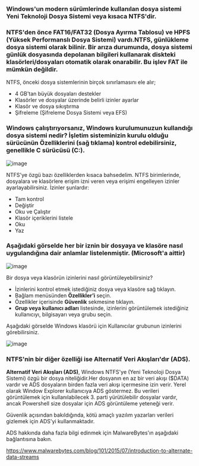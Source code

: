 ### Windows'un modern sürümlerinde kullanılan dosya sistemi Yeni Teknoloji Dosya Sistemi veya kısaca NTFS'dir.
### NTFS'den önce FAT16/FAT32 (Dosya Ayırma Tablosu) ve HPFS (Yüksek Performanslı Dosya Sistemi) vardı.NTFS, günlükleme dosya sistemi olarak bilinir. Bir arıza durumunda, dosya sistemi günlük dosyasında depolanan bilgileri kullanarak diskteki klasörleri/dosyaları otomatik olarak onarabilir. Bu işlev FAT ile mümkün değildir.

NTFS, önceki dosya sistemlerinin birçok sınırlamasını ele alır; 
* 4 GB'tan büyük dosyaları destekler 
* Klasörler ve dosyalar üzerinde belirli izinler ayarlar
* Klasör ve dosya sıkıştırma
* Şifreleme (Şifreleme Dosya Sistemi veya EFS)

### Windows çalıştırıyorsanız, Windows kurulumunuzun kullandığı dosya sistemi nedir? İşletim sisteminizin kurulu olduğu sürücünün Özelliklerini (sağ tıklama) kontrol edebilirsiniz, genellikle C sürücüsü (C:\).

![image](https://github.com/user-attachments/assets/5eb3ea23-2a4a-415a-89d8-e83162c5370d)

NTFS'ye özgü bazı özelliklerden kısaca bahsedelim. NTFS birimlerinde, dosyalara ve klasörlere erişim izni veren veya erişimi engelleyen izinler ayarlayabilirsiniz. İzinler şunlardır:

* Tam kontrol
* Değiştir
* Oku ve Çalıştır
* Klasör içeriklerini listele
* Oku
* Yaz

### Aşağıdaki görselde her bir iznin bir dosyaya ve klasöre nasıl uygulandığına dair anlamlar listelenmiştir. (Microsoft'a aittir)

![image](https://github.com/user-attachments/assets/b7d4c022-3347-4bbc-aee5-ba1791a70ef2)

Bir dosya veya klasörün izinlerini nasıl görüntüleyebilirsiniz?

* İzinlerini kontrol etmek istediğiniz dosya veya klasöre sağ tıklayın.
* Bağlam menüsünden **Özellikler’i** seçin.
* Özellikler içerisinde **Güvenlik** sekmesine tıklayın.
* **Grup veya kullanıcı adları** listesinde, izinlerini görüntülemek istediğiniz kullanıcıyı, bilgisayarı veya grubu seçin.

Aşağıdaki görselde Windows klasörü için Kullanıcılar grubunun izinlerini görebilirsiniz.

![image](https://github.com/user-attachments/assets/44e67002-e5e1-4b42-b427-983b1e98bbdd)

### NTFS'nin bir diğer özelliği ise Alternatif Veri Akışları'dır (ADS).
**Alternatif Veri Akışları (ADS)**, Windows NTFS'ye (Yeni Teknoloji Dosya Sistemi) özgü bir dosya niteliğidir.Her dosyanın en az bir veri akışı ($DATA) vardır ve ADS dosyaların birden fazla veri akışı içermesine izin verir.
Yerel olarak Window Explorer kullanıcıya ADS göstermez. Bu verileri görüntülemek için kullanılabilecek 3. parti yürütülebilir dosyalar vardır, ancak Powershell size dosyalar için ADS görüntüleme yeteneği verir.

Güvenlik açısından bakıldığında, kötü amaçlı yazılım yazarları verileri gizlemek için ADS'yi kullanmaktadır.

ADS hakkında daha fazla bilgi edinmek için MalwareBytes'ın aşağıdaki bağlantısına bakın.

https://www.malwarebytes.com/blog/101/2015/07/introduction-to-alternate-data-streams

